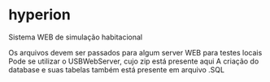 # hyperion
Sistema WEB de simulação habitacional

Os arquivos devem ser passados para algum server WEB para testes locais
Pode se utilizar o USBWebServer, cujo zip está presente aqui
A criação do database e suas tabelas também está presente em arquivo .SQL
